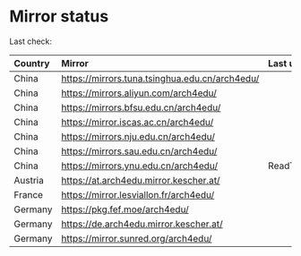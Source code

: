 <script src="./time.js"></script>
# Mirror status
Last check: <script type="text/javascript">localize(1682342506.2036142);</script>

|Country|Mirror|Last update|
|:------|:-----|:----------|
|China|https://mirrors.tuna.tsinghua.edu.cn/arch4edu/|<script type="text/javascript">localize(1682317996);</script>|
|China|https://mirrors.aliyun.com/arch4edu/|<script type="text/javascript">localize(1682231466);</script>|
|China|https://mirrors.bfsu.edu.cn/arch4edu/|<script type="text/javascript">localize(1682274570);</script>|
|China|https://mirror.iscas.ac.cn/arch4edu/|<script type="text/javascript">localize(1682317996);</script>|
|China|https://mirrors.nju.edu.cn/arch4edu/|<script type="text/javascript">localize(1682317996);</script>|
|China|https://mirrors.sau.edu.cn/arch4edu/|<script type="text/javascript">localize(1673850842);</script>|
|China|https://mirrors.ynu.edu.cn/arch4edu/|ReadTimeout|
|Austria|https://at.arch4edu.mirror.kescher.at/|<script type="text/javascript">localize(1682317996);</script>|
|France|https://mirror.lesviallon.fr/arch4edu/|<script type="text/javascript">localize(1682317996);</script>|
|Germany|https://pkg.fef.moe/arch4edu/|<script type="text/javascript">localize(1682317996);</script>|
|Germany|https://de.arch4edu.mirror.kescher.at/|<script type="text/javascript">localize(1682317996);</script>|
|Germany|https://mirror.sunred.org/arch4edu/|<script type="text/javascript">localize(1682317996);</script>|

<script src="./tablefilter/tablefilter.js"></script>
<script src="./table.js"></script>